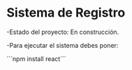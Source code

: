 <h1>Sistema de Registro</h1>

-Estado del proyecto: En construcción.

-Para ejecutar el sistema debes poner:

´´´npm install react´´´
